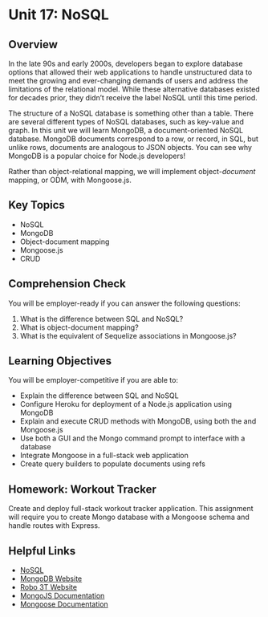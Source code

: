 # Unit 17: NoSQL

## Overview

In the late 90s and early 2000s, developers began to explore database options that allowed their web applications to handle unstructured data to meet the growing and ever-changing demands of users and address the limitations of the relational model. While these alternative databases existed for decades prior, they didn’t receive the label NoSQL until this time period.

The structure of a NoSQL database is something other than a table. There are several different types of NoSQL databases, such as key-value and graph. In this unit we will learn MongoDB, a document-oriented NoSQL database. MongoDB documents correspond to a row, or record, in SQL, but unlike rows, documents are analogous to JSON objects. You can see why MongoDB is a popular choice for Node.js developers!

Rather than object-relational mapping, we will implement object-_document_ mapping, or ODM, with Mongoose.js.

## Key Topics

- NoSQL
- MongoDB
- Object-document mapping
- Mongoose.js
- CRUD

## Comprehension Check

You will be employer-ready if you can answer the following questions:

1. What is the difference between SQL and NoSQL?
2. What is object-document mapping?
3. What is the equivalent of Sequelize associations in Mongoose.js?

## Learning Objectives

You will be employer-competitive if you are able to:

- Explain the difference between SQL and NoSQL
- Configure Heroku for deployment of a Node.js application using MongoDB
- Explain and execute CRUD methods with MongoDB, using both the and Mongoose.js
- Use both a GUI and the Mongo command prompt to interface with a database
- Integrate Mongoose in a full-stack web application
- Create query builders to populate documents using refs

## Homework: Workout Tracker

Create and deploy full-stack workout tracker application. This assignment will require you to create Mongo database with a Mongoose schema and handle routes with Express.

## Helpful Links

- [NoSQL](https://en.wikipedia.org/wiki/NoSQL)
- [MongoDB Website](https://www.mongodb.com/)
- [Robo 3T Website](https://robomongo.org/download)
- [MongoJS Documentation](https://www.npmjs.com/package/mongojs)
- [Mongoose Documentation](http://mongoosejs.com/docs/guide.html)
